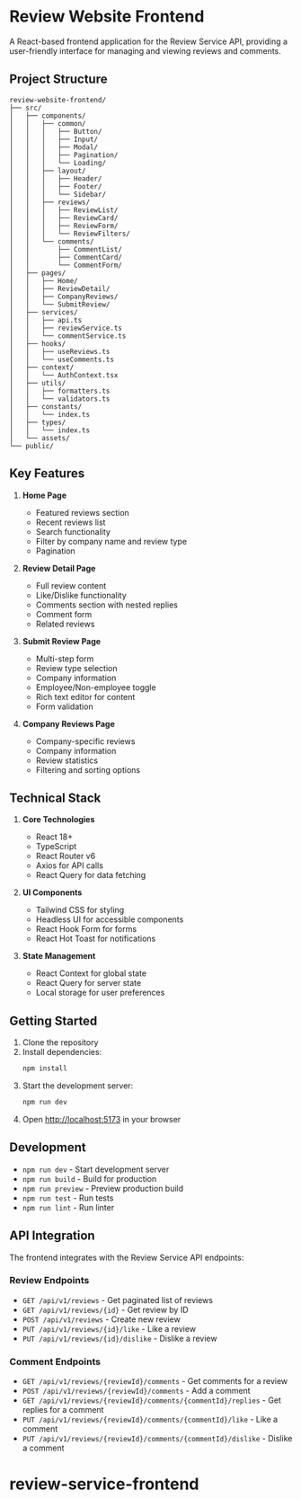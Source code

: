 # Review Website Frontend

A React-based frontend application for the Review Service API, providing a user-friendly interface for managing and viewing reviews and comments.

## Project Structure
```
review-website-frontend/
├── src/
│   ├── components/
│   │   ├── common/
│   │   │   ├── Button/
│   │   │   ├── Input/
│   │   │   ├── Modal/
│   │   │   ├── Pagination/
│   │   │   └── Loading/
│   │   ├── layout/
│   │   │   ├── Header/
│   │   │   ├── Footer/
│   │   │   └── Sidebar/
│   │   ├── reviews/
│   │   │   ├── ReviewList/
│   │   │   ├── ReviewCard/
│   │   │   ├── ReviewForm/
│   │   │   └── ReviewFilters/
│   │   └── comments/
│   │       ├── CommentList/
│   │       ├── CommentCard/
│   │       └── CommentForm/
│   ├── pages/
│   │   ├── Home/
│   │   ├── ReviewDetail/
│   │   ├── CompanyReviews/
│   │   └── SubmitReview/
│   ├── services/
│   │   ├── api.ts
│   │   ├── reviewService.ts
│   │   └── commentService.ts
│   ├── hooks/
│   │   ├── useReviews.ts
│   │   └── useComments.ts
│   ├── context/
│   │   └── AuthContext.tsx
│   ├── utils/
│   │   ├── formatters.ts
│   │   └── validators.ts
│   ├── constants/
│   │   └── index.ts
│   ├── types/
│   │   └── index.ts
│   └── assets/
└── public/
```

## Key Features

1. **Home Page**
   - Featured reviews section
   - Recent reviews list
   - Search functionality
   - Filter by company name and review type
   - Pagination

2. **Review Detail Page**
   - Full review content
   - Like/Dislike functionality
   - Comments section with nested replies
   - Comment form
   - Related reviews

3. **Submit Review Page**
   - Multi-step form
   - Review type selection
   - Company information
   - Employee/Non-employee toggle
   - Rich text editor for content
   - Form validation

4. **Company Reviews Page**
   - Company-specific reviews
   - Company information
   - Review statistics
   - Filtering and sorting options

## Technical Stack

1. **Core Technologies**
   - React 18+
   - TypeScript
   - React Router v6
   - Axios for API calls
   - React Query for data fetching

2. **UI Components**
   - Tailwind CSS for styling
   - Headless UI for accessible components
   - React Hook Form for forms
   - React Hot Toast for notifications

3. **State Management**
   - React Context for global state
   - React Query for server state
   - Local storage for user preferences

## Getting Started

1. Clone the repository
2. Install dependencies:
   ```bash
   npm install
   ```
3. Start the development server:
   ```bash
   npm run dev
   ```
4. Open [http://localhost:5173](http://localhost:5173) in your browser

## Development

- `npm run dev` - Start development server
- `npm run build` - Build for production
- `npm run preview` - Preview production build
- `npm run test` - Run tests
- `npm run lint` - Run linter

## API Integration

The frontend integrates with the Review Service API endpoints:

### Review Endpoints
- `GET /api/v1/reviews` - Get paginated list of reviews
- `GET /api/v1/reviews/{id}` - Get review by ID
- `POST /api/v1/reviews` - Create new review
- `PUT /api/v1/reviews/{id}/like` - Like a review
- `PUT /api/v1/reviews/{id}/dislike` - Dislike a review

### Comment Endpoints
- `GET /api/v1/reviews/{reviewId}/comments` - Get comments for a review
- `POST /api/v1/reviews/{reviewId}/comments` - Add a comment
- `GET /api/v1/reviews/{reviewId}/comments/{commentId}/replies` - Get replies for a comment
- `PUT /api/v1/reviews/{reviewId}/comments/{commentId}/like` - Like a comment
- `PUT /api/v1/reviews/{reviewId}/comments/{commentId}/dislike` - Dislike a comment
# review-service-frontend
